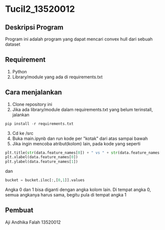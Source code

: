 # Tucil2_13520012

## Deskripsi Program
Program ini adalah program yang dapat mencari convex hull dari sebuah dataset

## Requirement
1. Python
2. Library/module yang ada di requirements.txt

## Cara menjalankan
1. Clone repository ini
2. Jika ada library/module dalam requirements.txt yang belum terinstall, jalankan
``` python
pip install -r requirements.txt
```
3. Cd ke /src
4. Buka main.ipynb dan run kode per "kotak" dari atas sampai bawah
5. Jika ingin mencoba atribut(kolom) lain, pada kode yang seperti
``` python
plt.title(str(data.feature_names[0]) + " vs " + str(data.feature_names[1]))
plt.xlabel(data.feature_names[0])
plt.ylabel(data.feature_names[1])
```
dan
``` python
bucket = bucket.iloc[:,[0,1]].values
```
Angka 0 dan 1 bisa diganti dengan angka kolom lain.
Di tempat angka 0, semua angkanya harus sama, begitu pula di tempat angka 1

## Pembuat
Aji Andhika Falah   13520012
